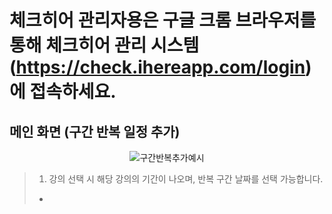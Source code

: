 # 체크히어 관리자용은 구글 크롬 브라우저를 통해 체크히어 관리 시스템 (https://check.ihereapp.com/login) 에 접속하세요.

## 메인 화면 (구간 반복 일정 추가)

<p align = "center">
<img alt="구간반복추가예시" src="https://github.com/user-attachments/assets/9d936ba6-defb-45a7-8ae7-fee36b17e594">
<p/>


>1. 강의 선택 시 해당 강의의 기간이 나오며, 반복 구간 날짜를 선택 가능합니다.
> *

